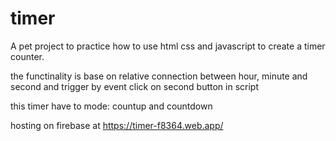 # timer
A pet project to practice how to use html css and javascript
to create a timer counter.

the functinality is base on relative connection between hour, minute and second
and trigger by event click on second button in script

this timer have to mode: countup and countdown

hosting on firebase at https://timer-f8364.web.app/
